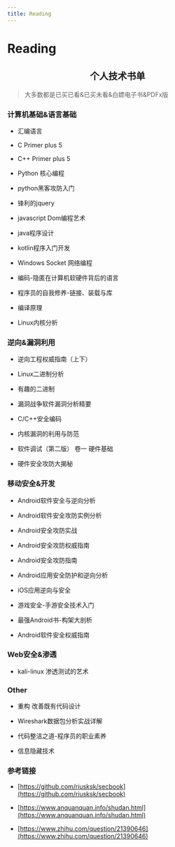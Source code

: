 ```yaml
---
title: Reading
---
```


# Reading

<center><h2>个人技术书单</h2></center>

> 大多数都是已买已看&已买未看&白嫖电子书&PDFx版

### **计算机基础&语言基础**

- 汇编语言

- C Primer plus 5

- C++ Primer plus 5

- Python 核心编程

- python黑客攻防入门

- 锋利的jquery

- javascript Dom编程艺术

- java程序设计

- kotlin程序入门开发

- Windows Socket 网络编程

- 编码-隐匿在计算机软硬件背后的语言

- 程序员的自我修养-链接、装载与库

- 编译原理

- Linux内核分析

### **逆向&漏洞利用**

- 逆向工程权威指南（上下）

- Linux二进制分析

- 有趣的二进制

- 漏洞战争软件漏洞分析精要

- C/C++安全编码

- 内核漏洞的利用与防范

- 软件调试（第二版） 卷一 硬件基础

- 硬件安全攻防大揭秘

### **移动安全&开发**

- Android软件安全与逆向分析

- Android软件安全攻防实例分析

- Android安全攻防实战

- Android安全攻防权威指南

- Android安全攻防指南

- Android应用安全防护和逆向分析

- iOS应用逆向与安全

- 游戏安全-手游安全技术入门

- 最强Android书-构架大剖析

- Android软件安全权威指南

### **Web安全&渗透**

- kali-linux 渗透测试的艺术

### **Other**

- 重构 改善既有代码设计

- Wireshark数据包分析实战详解

- 代码整洁之道-程序员的职业素养

- 信息隐藏技术

### **参考链接**

- [https://github.com/riusksk/secbook](https://github.com/riusksk/secbook)

- [https://www.anquanquan.info/shudan.html](https://www.anquanquan.info/shudan.html)

- [https://www.zhihu.com/question/21390646](https://www.zhihu.com/question/21390646)

